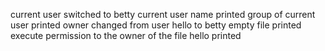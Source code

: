 current user switched to betty
current user name printed
group of  current user printed
owner changed from user hello to betty
empty file printed
execute permission to the owner of the file hello printed
